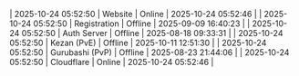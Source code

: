| 2025-10-24 05:52:50 | Website | Online | 2025-10-24 05:52:46 |
| 2025-10-24 05:52:50 | Registration | Offline | 2025-09-09 16:40:23 |
| 2025-10-24 05:52:50 | Auth Server | Offline | 2025-08-18 09:33:31 |
| 2025-10-24 05:52:50 | Kezan (PvE) | Offline | 2025-10-11 12:51:30 |
| 2025-10-24 05:52:50 | Gurubashi (PvP) | Offline | 2025-08-23 21:44:06 |
| 2025-10-24 05:52:50 | Cloudflare | Online | 2025-10-24 05:52:46 |
